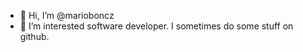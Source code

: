 - 👋 Hi, I’m @marioboncz
- 👀 I’m interested software developer. I sometimes do some stuff on github.

<!---
marioboncz/marioboncz is a ✨ special ✨ repository because its `README.md` (this file) appears on your GitHub profile.
You can click the Preview link to take a look at your changes.
--->
